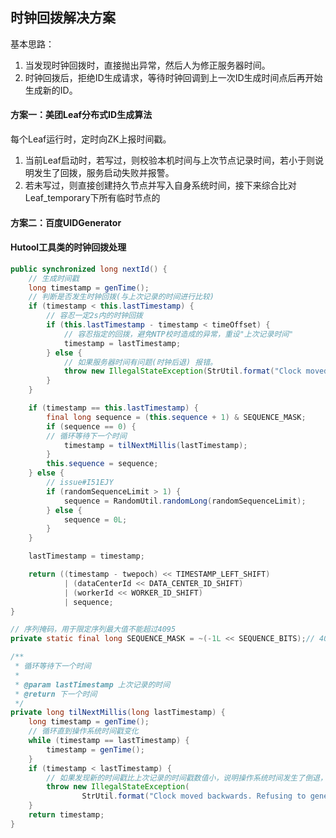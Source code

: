 
## 时钟回拨解决方案
基本思路：
1. 当发现时钟回拨时，直接抛出异常，然后人为修正服务器时间。
2. 时钟回拨后，拒绝ID生成请求，等待时钟回调到上一次ID生成时间点后再开始生成新的ID。
#### 方案一：美团Leaf分布式ID生成算法
每个Leaf运行时，定时向ZK上报时间戳。

1. 当前Leaf启动时，若写过，则校验本机时间与上次节点记录时间，若小于则说明发生了回拨，服务启动失败并报警。
2. 若未写过，则直接创建持久节点并写入自身系统时间，接下来综合比对Leaf_temporary下所有临时节点的

#### 方案二：百度UIDGenerator


#### Hutool工具类的时钟回拨处理

```java
public synchronized long nextId() {
	// 生成时间戳 
	long timestamp = genTime();
	// 判断是否发生时钟回拨(与上次记录的时间进行比较)
	if (timestamp < this.lastTimestamp) {
		// 容忍一定2s内的时钟回拨
		if (this.lastTimestamp - timestamp < timeOffset) {
			// 容忍指定的回拨，避免NTP校时造成的异常，重设"上次记录时间"
			timestamp = lastTimestamp;
		} else {
			// 如果服务器时间有问题(时钟后退) 报错。
			throw new IllegalStateException(StrUtil.format("Clock moved backwards. Refusing to generate id for {}ms", lastTimestamp - timestamp));
		}
	}

	if (timestamp == this.lastTimestamp) {
		final long sequence = (this.sequence + 1) & SEQUENCE_MASK;
		if (sequence == 0) {
		// 循环等待下一个时间
			timestamp = tilNextMillis(lastTimestamp);
		}
		this.sequence = sequence;
	} else {
		// issue#I51EJY
		if (randomSequenceLimit > 1) {
			sequence = RandomUtil.randomLong(randomSequenceLimit);
		} else {
			sequence = 0L;
		}
	}

	lastTimestamp = timestamp;

	return ((timestamp - twepoch) << TIMESTAMP_LEFT_SHIFT)
			| (dataCenterId << DATA_CENTER_ID_SHIFT)
			| (workerId << WORKER_ID_SHIFT)
			| sequence;
}
```

```java
// 序列掩码，用于限定序列最大值不能超过4095
private static final long SEQUENCE_MASK = ~(-1L << SEQUENCE_BITS);// 4095
```

```java
/**
 * 循环等待下一个时间
 *
 * @param lastTimestamp 上次记录的时间
 * @return 下一个时间
 */
private long tilNextMillis(long lastTimestamp) {
	long timestamp = genTime();
	// 循环直到操作系统时间戳变化
	while (timestamp == lastTimestamp) {
		timestamp = genTime();
	}
	if (timestamp < lastTimestamp) {
		// 如果发现新的时间戳比上次记录的时间戳数值小，说明操作系统时间发生了倒退，报错
		throw new IllegalStateException(
				StrUtil.format("Clock moved backwards. Refusing to generate id for {}ms", lastTimestamp - timestamp));
	}
	return timestamp;
}
```